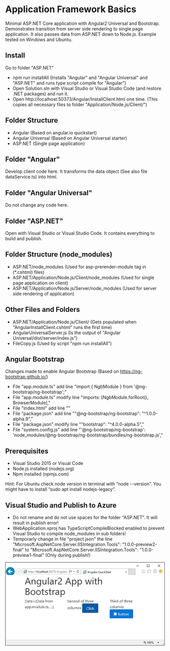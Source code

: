 # Application Framework Basics
Minimal ASP.NET Core application with Angular2 Universal and Bootstrap. Demonstrates transition from server side rendering to single page application. It also passes data from ASP.NET down to Node.js. Example tested on Windows and Ubuntu.

## Install
Go to folder "ASP.NET"
* npm run installAll (Installs "Angular" and "Angular Universal" and "ASP.NET" and runs type script compile for "Angular")
* Open Solution.sln with Visual Studio or Visual Studio Code (and restore .NET packages) and run it.
* Open http://localhost:50373/Angular/InstallClient.html one time. (This copies all necessary files to folder "Application/Node.js/Client/")

## Folder Structure
* Angular (Based on angular.io quickstart)
* Angular Universal (Based on Angular Universal starter)
* ASP.NET (Single page application)

## Folder "Angular"
Develop client code here. It transforms the data object (See also file dataService.ts) into html.

## Folder "Angular Universal"
Do not change any code here.

## Folder "ASP.NET"
Open with Visual Studio or Visual Studio Code. It contains everything to build and publish.

## Folder Structure (node_modules)
* ASP.NET/node_modules (Used for asp-prerender-module tag in (*.cshtml) files)
* ASP.NET/Application/Node.js/Client/node_modules (Used for single page application on client)
* ASP.NET/Application/Node.js/Server/node_modules (Used for server side rendering of application)

## Other Files and Folders
* ASP.NET/Application/Node.js/Client/ (Gets populated when "AngularInstallClient.cshtml" runs the first time)
* AngularUniversalServer.js (Is the output of "Angular Universal/dist/server/index.js")
* FileCopy.js (Used by script "npm run installAll")

## Angular Bootstrap
Changes made to enable Angular Bootstrap (Based on https://ng-bootstrap.github.io/)
* File "app.module.ts" add line "import { NgbModule } from '@ng-bootstrap/ng-bootstrap';"
* File "app.module.ts" modify line "imports: [NgbModule.forRoot(), BrowserModule],"
* File "index.html" add line "<link rel="stylesheet" href="node_modules/bootstrap/dist/css/bootstrap.min.css">"
* File "package.json" add line ""@ng-bootstrap/ng-bootstrap": "^1.0.0-alpha.9","
* File "package.json" modify line ""bootstrap": "^4.0.0-alpha.5","
* File "system.config.js" add line "'@ng-bootstrap/ng-bootstrap': 'node_modules/@ng-bootstrap/ng-bootstrap/bundles/ng-bootstrap.js',"

## Prerequisites
* Visual Studio 2015 or Visual Code
* Node.js installed (nodejs.org)
* Npm installed (npmjs.com)

Hint: For Ubuntu check node version in terminal with “node --version”. You might have to install “sudo apt install nodejs-legacy”.

## Visual Studio and Publish to Azure
* Do not rename and do not use spaces for the folder "ASP.NET". It will result in publish error!
* WebApplication.xproj has TypeScriptCompileBlocked enabled to prevent Visual Studio to compile node_modules in sub folders!
* Temporarly change in file "project.json" the line "Microsoft.AspNetCore.Server.IISIntegration.Tools": "1.0.0-preview2-final" to "Microsoft.AspNetCore.Server.IISIntegration.Tools": "1.0.0-preview1-final" (Only during publish!)

![alt tag](Doc/Screenshot.png)